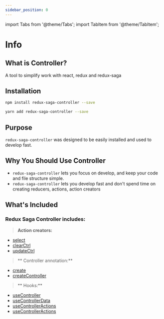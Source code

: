```yaml
---
sidebar_position: 0
---
```


import Tabs from '@theme/Tabs';
import TabItem from '@theme/TabItem';

# Info

## What is Controller?

A tool to simplify work with react, redux and redux-saga

## Installation

<Tabs defaultValue="NPM">
<TabItem value="NPM" label="NPM">

```bash title="NPM"
npm install redux-saga-controller --save
```

</TabItem>
<TabItem value="YARN" label="Yarn">

```bash title="Yarn"
yarn add redux-saga-controller --save
```

</TabItem>
</Tabs>

## Purpose

`redux-saga-controller` was designed to be easily installed and used to develop fast.

## Why You Should Use Controller

- `redux-saga-controller` lets you focus on develop, and keep your code and file structure simple.
- `redux-saga-controller` lets you develop fast and don't spend time on creating reducers, actions, action creators

## What's Included

### Redux Saga Controller includes:

> **Action creators:**
- [select](/docs/api-reference/select)
- [clearCtrl](/docs/api-reference/action-creators/clear-ctrl)
- [updateCtrl](/docs/api-reference/action-creators/update-ctrl)

> ** Controller annotation:**
- [create](/docs/api-reference/controller/create)
- [createController](/docs/api-reference/controller/create-controller)

> ** Hooks:**
- [useController](/docs/hooks/use-controller)
- [useControllerData](/docs/hooks/use-controller-data)
- [useControllerActions](/docs/hooks/use-controller-actions)
- [useControllerActions](/docs/hooks/use-controller-subscribe)

